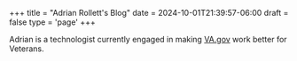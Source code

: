 +++
title = "Adrian Rollett's Blog"
date = 2024-10-01T21:39:57-06:00
draft = false
type = 'page'
+++

Adrian is a technologist currently engaged in making [VA.gov](https://www.va.gov/) work better for Veterans.

